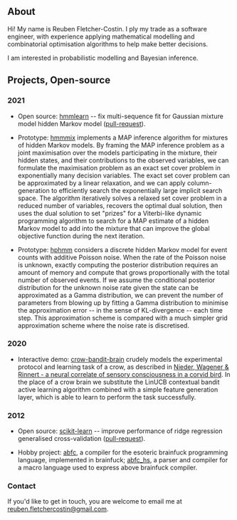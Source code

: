 ## About

Hi! My name is Reuben Fletcher-Costin. I ply my trade as a software engineer, with experience applying mathematical modelling and combinatorial optimisation algorithms to help make better decisions.

I am interested in probabilistic modelling and Bayesian inference.


## Projects, Open-source

### 2021

*	Open source: [hmmlearn](https://hmmlearn.readthedocs.io/en/latest/) -- fix multi-sequence fit for Gaussian mixture model hidden Markov model ([pull-request](https://github.com/hmmlearn/hmmlearn/pull/417)).

*	Prototype: [hmmmix](https://github.com/fcostin/hmmmix) implements a MAP inference algorithm for mixtures of hidden Markov models. By framing the MAP inference problem as a joint maximisation over the models participating in the mixture, their hidden states, and their contributions to the observed variables, we can formulate the maximisation problem as an exact set cover problem in exponentially many decision variables. The exact set cover problem can be approximated by a linear relaxation, and we can apply column-generation to efficiently search the exponentially large implicit search space. The algorithm iteratively solves a relaxed set cover problem in a reduced number of variables, recovers the optimal dual solution, then uses the dual solution to set "prizes" for a Viterbi-like dynamic programming algorithm to search for a MAP estimate of a hidden Markov model to add into the mixture that can improve the global objective function during the next iteration.

*	Prototype: [hphmm](https://github.com/fcostin/hybrid_poisson_hmm) considers a discrete hidden Markov model for event counts with additive Poisson noise. When the rate of the Poisson noise is unknown, exactly computing the posterior distribution requires an amount of memory and compute that grows proportionally with the total number of observed events. If we assume the conditional posterior distribution for the unknown noise rate given the state can be approximated as a Gamma distribution, we can prevent the number of parameters from blowing up by fitting a Gamma distribution to minimise the approximation error -- in the sense of KL-divergence -- each time step. This approximation scheme is compared with a much simpler grid approximation scheme where the noise rate is discretised.

### 2020

*	Interactive demo: [crow-bandit-brain](https://fcostin.github.io/crow-bandit-brain/) crudely models the experimental protocol and learning task of a crow, as described in [Nieder, Wagener & Rinnert - a neural correlate of sensory consciousness in a corvid bird](https://www.science.org/doi/abs/10.1126/science.abb1447). In the place of a crow brain we substitute the LinUCB contextual bandit active learning algorithm combined with a simple feature generation layer, which is able to learn to perform the task successfully.


### 2012

*	Open source: [scikit-learn](https://scikit-learn.org) -- improve performance of ridge regression generalised cross-validation ([pull-request](https://github.com/scikit-learn/scikit-learn/pull/650)).

*	Hobby project: [abfc](https://github.com/fcostin/abc), a compiler for the esoteric brainfuck programming language, implemented in brainfuck; [abfc_hs](https://github.com/fcostin/abfc_hs), a parser and compiler for a macro language used to express above brainfuck compiler.


### Contact

If you'd like to get in touch, you are welcome to email me at [reuben.fletchercostin@gmail.com](mailto:reuben.fletchercostin@gmail.com).

